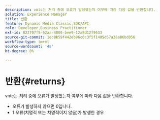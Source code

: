 ```yaml
---
description: vntc는 처리 중에 오류가 발생했는지 여부에 따라 다음 값을 반환합니다.
solution: Experience Manager
title: 반환
feature: Dynamic Media Classic,SDK/API
role: Developer,Business Practitioner
exl-id: 822707f5-62aa-4006-bee9-12a8d12f9633
source-git-commit: 1ec8b59f442eb96c6c3f5f1405d57a38a86bd056
workflow-type: tm+mt
source-wordcount: '48'
ht-degree: 0%

---
```


# 반환{#returns}

vntc는 처리 중에 오류가 발생했는지 여부에 따라 다음 값을 반환합니다.

* 오류가 발생하지 않으면 0입니다.
* 1 오류(치명적 또는 치명적이지 않음)가 발생한 경우
